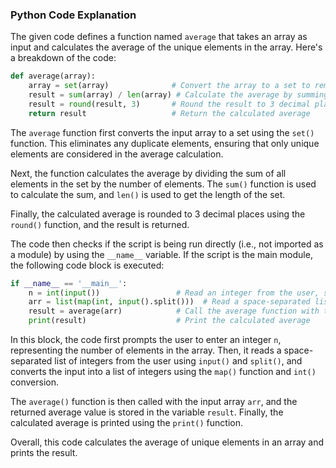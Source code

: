### Python Code Explanation

The given code defines a function named `average` that takes an array as input and calculates the average of the unique elements in the array. Here's a breakdown of the code:

```python
def average(array):
    array = set(array)              # Convert the array to a set to remove duplicate elements
    result = sum(array) / len(array) # Calculate the average by summing all elements and dividing by the number of elements
    result = round(result, 3)       # Round the result to 3 decimal places
    return result                   # Return the calculated average
```

The `average` function first converts the input array to a set using the `set()` function. This eliminates any duplicate elements, ensuring that only unique elements are considered in the average calculation.

Next, the function calculates the average by dividing the sum of all elements in the set by the number of elements. The `sum()` function is used to calculate the sum, and `len()` is used to get the length of the set.

Finally, the calculated average is rounded to 3 decimal places using the `round()` function, and the result is returned.

The code then checks if the script is being run directly (i.e., not imported as a module) by using the `__name__` variable. If the script is the main module, the following code block is executed:

```python
if __name__ == '__main__':
    n = int(input())                 # Read an integer from the user, specifying the number of elements in the array
    arr = list(map(int, input().split()))  # Read a space-separated list of integers from the user and convert it into a list of integers
    result = average(arr)            # Call the average function with the input array and store the result
    print(result)                    # Print the calculated average
```

In this block, the code first prompts the user to enter an integer `n`, representing the number of elements in the array. Then, it reads a space-separated list of integers from the user using `input()` and `split()`, and converts the input into a list of integers using the `map()` function and `int()` conversion.

The `average()` function is then called with the input array `arr`, and the returned average value is stored in the variable `result`. Finally, the calculated average is printed using the `print()` function.

Overall, this code calculates the average of unique elements in an array and prints the result.